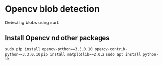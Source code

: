 # Opencv blob detection
Detecting blobs using surf.

## Install Opencv nd other packages
```sudo pip install opencv-python==3.3.0.10 opencv-contrib-python==3.3.0.10```
```pip install matplotlib==2.0.2```
```sudo apt install python-tk```
